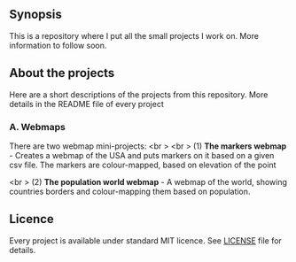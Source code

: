 ## Synopsis

This is a repository where I put all the small projects I work on. More information to follow soon.

## About the projects

Here are a short descriptions of the projects from this repository. More details in the README file of every project
### A. Webmaps

There are two webmap mini-projects:
<br \> <br \>
(1)  **The markers webmap** - Creates a webmap of the USA and puts markers on it based on a given csv file. The markers are colour-mapped, based on elevation of the point

<br \>
(2)  **The population world webmap** - A webmap of the world, showing countries borders and colour-mapping them based on population.

## Licence
Every project is available under standard MIT licence. See [LICENSE](LICENSE.md) file for details.

